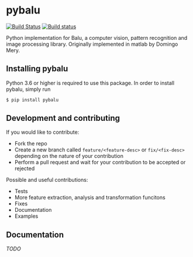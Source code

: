 # pybalu

[![Build Status](https://travis-ci.com/mbucchi/pybalu.svg?branch=master)](https://travis-ci.com/mbucchi/pybalu)
[![Build status](https://ci.appveyor.com/api/projects/status/f010n1dwwyf5f2rk/branch/master?svg=true)](https://ci.appveyor.com/project/mbucchi/pybalu/branch/master)

Python implementation for Balu, a computer vision, pattern recognition and image processing library. Originally implemented in matlab by Domingo Mery.

## Installing pybalu

Python 3.6 or higher is required to use this package. In order to install pybalu, simply run

```bash
$ pip install pybalu
```

## Development and contributing

If you would like to contribute:

- Fork the repo
- Create a new branch called `feature/<feature-desc>` or `fix/<fix-desc>` depending on the nature of your contribution
- Perform a pull request and wait for your contribution to be accepted or rejected

Possible and useful contributions:

- Tests
- More feature extraction, analysis and transformation funcitons
- Fixes
- Documentation
- Examples

## Documentation

_TODO_
